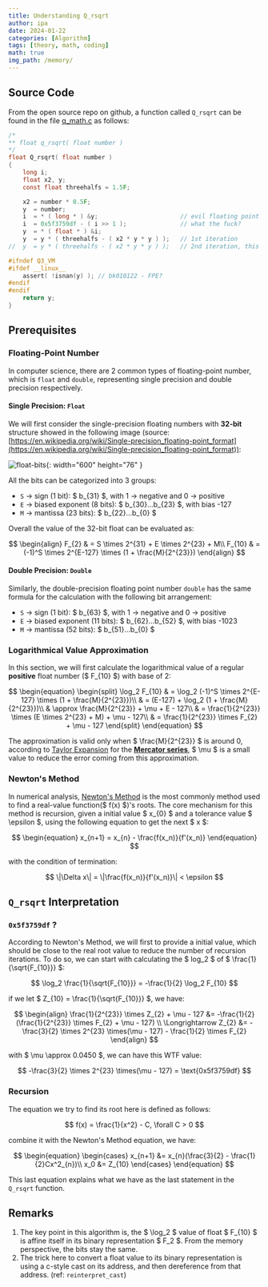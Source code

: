```yaml
---
title: Understanding Q_rsqrt
author: ipa
date: 2024-01-22
categories: [Algorithm]
tags: [theory, math, coding]
math: true
img_path: /memory/
---
```


## Source Code

From the open source repo on github, a function called `Q_rsqrt` can be found in the file [q_math.c](https://github.com/id-Software/Quake-III-Arena/blob/master/code/game/q_math.c) as follows:

```c
/*
** float q_rsqrt( float number )
*/
float Q_rsqrt( float number )
{
	long i;
	float x2, y;
	const float threehalfs = 1.5F;

	x2 = number * 0.5F;
	y  = number;
	i  = * ( long * ) &y;                       // evil floating point bit level hacking
	i  = 0x5f3759df - ( i >> 1 );               // what the fuck?
	y  = * ( float * ) &i;
	y  = y * ( threehalfs - ( x2 * y * y ) );   // 1st iteration
//	y  = y * ( threehalfs - ( x2 * y * y ) );   // 2nd iteration, this can be removed

#ifndef Q3_VM
#ifdef __linux__
	assert( !isnan(y) ); // bk010122 - FPE?
#endif
#endif
	return y;
}
```

## Prerequisites

### Floating-Point Number

In computer science, there are 2 common types of floating-point number, which is `float` and `double`, representing single precision and double precision respectively.

#### Single Precision: `Float`

We will first consider the single-precision floating numbers with **32-bit** structure showed in the following image (source: [https://en.wikipedia.org/wiki/Single-precision_floating-point_format](https://en.wikipedia.org/wiki/Single-precision_floating-point_format)):

![float-bits](float-bits.png){: width="600" height="76" }

All the bits can be categorized into 3 groups:

- `S` -> sign (1 bit): $ b_{31} $, with 1 -> negative and 0 -> positive
- `E` -> biased exponent (8 bits): $ b_{30}...b_{23} $, with bias -127
- `M` -> mantissa (23 bits): $ b_{22}...b_{0} $

Overall the value of the 32-bit float can be evaluated as:

$$
\begin{align}
   F_{2} & = S \times 2^{31} + E \times 2^{23} + M\\
   F_{10} & = (-1)^S \times 2^{E-127} \times (1 + \frac{M}{2^{23}})
\end{align}
$$

#### Double Precision: `Double`

Similarly, the double-precision floating point number `double` has the same formula for the calculation with the following bit arrangement:

- `S` -> sign (1 bit): $ b_{63} $, with 1 -> negative and 0 -> positive
- `E` -> biased exponent (11 bits): $ b_{62}...b_{52} $, with bias -1023
- `M` -> mantissa (52 bits): $ b_{51}...b_{0} $

### Logarithmical Value Approximation

In this section, we will first calculate the logarithmical value of a regular **positive** float number ($ F_{10} $) with base of 2:

$$
\begin{equation}
  \begin{split}
    \log_2 F_{10} & = \log_2 (-1)^S \times 2^{E-127} \times (1 + \frac{M}{2^{23}})\\
                  & = (E-127) + \log_2 (1 + \frac{M}{2^{23}})\\
                  & \approx \frac{M}{2^{23}} + \mu + E - 127\\
                  & = \frac{1}{2^{23}} \times (E \times 2^{23} + M) + \mu - 127\\
                  & = \frac{1}{2^{23}} \times F_{2} + \mu - 127
  \end{split}
\end{equation}
$$

The approximation is valid only when $ \frac{M}{2^{23}} $ is around 0, according to [Taylor Expansion](https://en.wikipedia.org/wiki/Taylor_series) for the [**Mercator series**](https://en.wikipedia.org/wiki/Mercator_series), $ \mu $ is a small value to reduce the error coming from this approximation.

### Newton's Method

In numerical analysis, [Newton's Method](https://en.wikipedia.org/wiki/Newton's_method) is the most commonly method used to find a real-value function($ f(x) $)'s roots. The core mechanism for this method is recursion, given a initial value $ x_{0} $ and a tolerance value $ \epsilon $, using the following equation to get the next $ x $:

$$
\begin{equation}
  x_{n+1} = x_{n} - \frac{f(x_n)}{f'(x_n)}
\end{equation}
$$

with the condition of termination:

$$
\|\Delta x\| = \|\frac{f(x_n)}{f'(x_n)}\| < \epsilon
$$


## `Q_rsqrt` Interpretation

### `0x5f3759df` ?

According to Newton's Method, we will first to provide a initial value, which should be close to the real root value to reduce the number of recursion iterations. To do so, we can start with calculating the $ log_2 $ of $ \frac{1}{\sqrt{F_{10}}} $:

$$
\log_2 \frac{1}{\sqrt{F_{10}}} = -\frac{1}{2} \log_2 F_{10}
$$

if we let $ Z_{10} = \frac{1}{\sqrt{F_{10}}} $, we have:

$$
\begin{align}
  	\frac{1}{2^{23}} \times Z_{2} + \mu - 127 &= -\frac{1}{2} (\frac{1}{2^{23}} \times F_{2} + \mu - 127) \\
    \Longrightarrow Z_{2} &= -\frac{3}{2} \times 2^{23} \times(\mu - 127) - \frac{1}{2} \times F_{2}
\end{align}
$$


with $ \mu \approx 0.0450 $, we can have this WTF value:

$$
-\frac{3}{2} \times 2^{23} \times(\mu - 127) = \text{0x5f3759df}
$$


### Recursion

The equation we try to find its root here is defined as follows:

$$
f(x) = \frac{1}{x^2} - C, \forall  C > 0
$$

combine it with the Newton's Method equation, we have:

$$
\begin{equation}
\begin{cases}
x_{n+1} &= x_{n}(\frac{3}{2} - \frac{1}{2}Cx^2_{n})\\
x_0 &= Z_{10}
\end{cases}
\end{equation}
$$

This last equation explains what we have as the last statement in the `Q_rsqrt` function.

## Remarks

1. The key point in this algorithm is, the $ \log_2 $ value of float $ F_{10} $ is affine itself in its binary representation $ F_2 $. From the memory perspective, the bits stay the same.
2. The trick here to convert a float value to its binary representation is using a c-style cast on its address, and then dereference from that address. (ref: `reinterpret_cast`)
